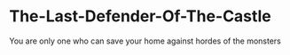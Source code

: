 # The-Last-Defender-Of-The-Castle
You are only one who can save your home against hordes of the monsters

